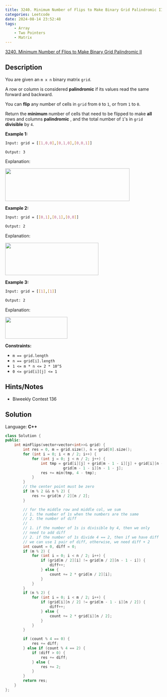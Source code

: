 ```yaml
---
title: 3240. Minimum Number of Flips to Make Binary Grid Palindromic II
categories: Leetcode
date: 2024-08-14 23:52:48
tags:
    - Array
    - Two Pointers
    - Matrix
---
```


[3240. Minimum Number of Flips to Make Binary Grid Palindromic II](https://leetcode.com/problems/minimum-number-of-flips-to-make-binary-grid-palindromic-ii/description/)

## Description

You are given an `m x n` binary matrix `grid`.

A row or column is considered **palindromic**  if its values read the same forward and backward.

You can **flip**  any number of cells in `grid` from `0` to `1`, or from `1` to `0`.

Return the **minimum**  number of cells that need to be flipped to make **all**  rows and columns **palindromic** , and the total number of `1`'s in `grid` **divisible**  by `4`.

**Example 1:**

```bash
Input: grid = [[1,0,0],[0,1,0],[0,0,1]]

Output: 3
```

Explanation:

<img src="https://assets.leetcode.com/uploads/2024/08/01/image.png" style="width: 400px; height: 105px;">

**Example 2:**

```bash
Input: grid = [[0,1],[0,1],[0,0]]

Output: 2
```

Explanation:

<img alt="" src="https://assets.leetcode.com/uploads/2024/07/08/screenshot-from-2024-07-09-01-37-48.png" style="width: 300px; height: 104px;">

**Example 3:**

```bash
Input: grid = [[1],[1]]

Output: 2
```

Explanation:

<img alt="" src="https://assets.leetcode.com/uploads/2024/08/01/screenshot-from-2024-08-01-23-05-26.png" style="width: 200px; height: 70px;">

**Constraints:**

- `m == grid.length`
- `n == grid[i].length`
- `1 <= m * n <= 2 * 10^5`
- `0 <= grid[i][j] <= 1`

## Hints/Notes

- Biweekly Contest 136

## Solution

Language: **C++**

```C++
class Solution {
public:
    int minFlips(vector<vector<int>>& grid) {
        int res = 0, m = grid.size(), n = grid[0].size();
        for (int i = 0; i < m / 2; i++) {
            for (int j = 0; j < n / 2; j++) {
                int tmp = grid[i][j] + grid[m - 1 - i][j] + grid[i][n - 1 - j] +
                          grid[m - 1 - i][n - 1 - j];
                res += min(tmp, 4 - tmp);
            }
        }
        // the center point must be zero
        if (m % 2 && n % 2) {
            res += grid[m / 2][n / 2];
        }

        // for the middle row and middle col, we sum
        // 1. the number of 1s when the numbers are the same
        // 2. the number of diff
        //
        // 1. if the number of 1s is divisible by 4, then we only
        // need to add diff
        // 2. if the number of 1s divide 4 == 2, then if we have diff
        // we can use 1 pair of diff, otherwise, we need diff + 2
        int count = 0, diff = 0;
        if (m % 2) {
            for (int i = 0; i < n / 2; i++) {
                if (grid[m / 2][i] != grid[m / 2][n - 1 - i]) {
                    diff++;
                } else {
                    count += 2 * grid[m / 2][i];
                }
            }
        }
        if (n % 2) {
            for (int i = 0; i < m / 2; i++) {
                if (grid[i][n / 2] != grid[m - 1 - i][n / 2]) {
                    diff++;
                } else {
                    count += 2 * grid[i][n / 2];
                }
            }
        }

        if (count % 4 == 0) {
            res += diff;
        } else if (count % 4 == 2) {
            if (diff > 0) {
                res += diff;
            } else {
                res += 2;
            }
        }
        return res;
    }
};
```
